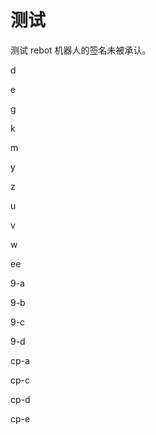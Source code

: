 # 测试

测试 rebot 机器人的签名未被承认。

d

e

g

k

m

y

z

u

v

w

ee

9-a

9-b

9-c

9-d

cp-a

cp-c

cp-d

cp-e


